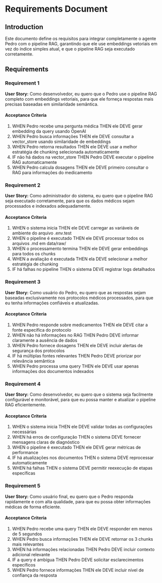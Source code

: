 # Requirements Document

## Introduction

Este documento define os requisitos para integrar completamente o agente Pedro com o pipeline RAG, garantindo que ele use embeddings vetoriais em vez do índice simples atual, e que o pipeline RAG seja executado corretamente.

## Requirements

### Requirement 1

**User Story:** Como desenvolvedor, eu quero que o Pedro use o pipeline RAG completo com embeddings vetoriais, para que ele forneça respostas mais precisas baseadas em similaridade semântica.

#### Acceptance Criteria

1. WHEN Pedro recebe uma pergunta médica THEN ele DEVE gerar embedding da query usando OpenAI
2. WHEN Pedro busca informações THEN ele DEVE consultar a vector_store usando similaridade de embeddings
3. WHEN Pedro retorna resultados THEN ele DEVE usar a melhor estratégia de chunking selecionada automaticamente
4. IF não há dados na vector_store THEN Pedro DEVE executar o pipeline RAG automaticamente
5. WHEN Pedro calcula dosagens THEN ele DEVE primeiro consultar o RAG para informações do medicamento

### Requirement 2

**User Story:** Como administrador do sistema, eu quero que o pipeline RAG seja executado corretamente, para que os dados médicos sejam processados e indexados adequadamente.

#### Acceptance Criteria

1. WHEN o sistema inicia THEN ele DEVE carregar as variáveis de ambiente do arquivo .env.test
2. WHEN o pipeline é executado THEN ele DEVE processar todos os arquivos .md em data/raw/
3. WHEN o processamento termina THEN ele DEVE gerar embeddings para todos os chunks
4. WHEN a avaliação é executada THEN ela DEVE selecionar a melhor estratégia de chunking
5. IF há falhas no pipeline THEN o sistema DEVE registrar logs detalhados

### Requirement 3

**User Story:** Como usuário do Pedro, eu quero que as respostas sejam baseadas exclusivamente nos protocolos médicos processados, para que eu tenha informações confiáveis e atualizadas.

#### Acceptance Criteria

1. WHEN Pedro responde sobre medicamentos THEN ele DEVE citar a fonte específica do protocolo
2. WHEN não há informações no RAG THEN Pedro DEVE informar claramente a ausência de dados
3. WHEN Pedro fornece dosagens THEN ele DEVE incluir alertas de segurança dos protocolos
4. IF há múltiplas fontes relevantes THEN Pedro DEVE priorizar por relevância semântica
5. WHEN Pedro processa uma query THEN ele DEVE usar apenas informações dos documentos indexados

### Requirement 4

**User Story:** Como desenvolvedor, eu quero que o sistema seja facilmente configurável e monitorável, para que eu possa manter e atualizar o pipeline RAG eficientemente.

#### Acceptance Criteria

1. WHEN o sistema inicia THEN ele DEVE validar todas as configurações necessárias
2. WHEN há erros de configuração THEN o sistema DEVE fornecer mensagens claras de diagnóstico
3. WHEN o pipeline é executado THEN ele DEVE gerar métricas de performance
4. IF há atualizações nos documentos THEN o sistema DEVE reprocessar automaticamente
5. WHEN há falhas THEN o sistema DEVE permitir reexecução de etapas específicas

### Requirement 5

**User Story:** Como usuário final, eu quero que o Pedro responda rapidamente e com alta qualidade, para que eu possa obter informações médicas de forma eficiente.

#### Acceptance Criteria

1. WHEN Pedro recebe uma query THEN ele DEVE responder em menos de 5 segundos
2. WHEN Pedro busca informações THEN ele DEVE retornar os 3 chunks mais relevantes
3. WHEN há informações relacionadas THEN Pedro DEVE incluir contexto adicional relevante
4. IF a query é ambígua THEN Pedro DEVE solicitar esclarecimentos específicos
5. WHEN Pedro fornece informações THEN ele DEVE incluir nível de confiança da resposta